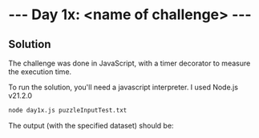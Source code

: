 # --- Day 1x: \<name of challenge\> ---

## Solution

The challenge was done in JavaScript, with a timer decorator to measure the execution time.

To run the solution, you'll need a javascript interpreter. I used Node.js v21.2.0

```zsh
node day1x.js puzzleInputTest.txt
```

The output (with the specified dataset) should be:

```zsh

```
